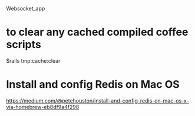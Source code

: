 Websocket_app

# to clear any cached compiled coffee scripts
$rails tmp:cache:clear

# Install and config Redis on Mac OS
https://medium.com/@petehouston/install-and-config-redis-on-mac-os-x-via-homebrew-eb8df9a4f298

